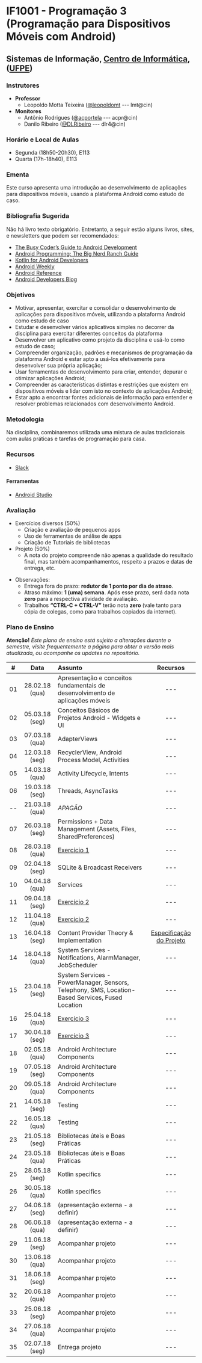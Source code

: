 # IF1001 - Programação 3 (Programação para Dispositivos Móveis com Android)

## Sistemas de Informação, [Centro de Informática](http://www.cin.ufpe.br), ([UFPE](http://www.ufpe.br))

### Instrutores

* **Professor** 
  * Leopoldo Motta Teixeira ([@leopoldomt](https://github.com/leopoldomt) --- lmt@cin)
* **Monitores** 
  * Antônio Rodrigues ([@acportela](https://github.com/acportela) --- acpr@cin)
  * Danilo Ribeiro ([@DLRibeiro](https://github.com/DLRibeiro) --- dlr4@cin)
  
### Horário e Local de Aulas

* Segunda (18h50-20h30), E113
* Quarta (17h-18h40), E113

### Ementa

Este curso apresenta uma introdução ao desenvolvimento de aplicações para dispositivos móveis, usando a plataforma Android como estudo de caso.

### Bibliografia Sugerida

Não há livro texto obrigatório. Entretanto, a seguir estão alguns livros, sites, e newsletters que podem ser recomendados:

- [The Busy Coder’s Guide to Android Development](https://commonsware.com/Android/)
- [Android Programming: The Big Nerd Ranch Guide](https://www.bignerdranch.com/books/android-programming/)
- [Kotlin for Android Developers](https://antonioleiva.com/kotlin-android-developers-book/)
- [Android Weekly](http://androidweekly.net)
- [Android Reference](http://developer.android.com)
- [Android Developers Blog](http://android-developers.blogspot.com)

### Objetivos

- Motivar, apresentar, exercitar e consolidar o desenvolvimento de aplicações para dispositivos móveis, utilizando a plataforma Android como estudo de caso
- Estudar e desenvolver vários aplicativos simples no decorrer da disciplina para exercitar diferentes conceitos da plataforma
- Desenvolver um aplicativo como projeto da disciplina e usá-lo como estudo de caso;
- Compreender organização, padrões e mecanismos de programação da plataforma Android e estar apto a usá-los efetivamente para desenvolver sua própria aplicação;
- Usar ferramentas de desenvolvimento para criar, entender, depurar e otimizar aplicações Android;
- Compreender as características distintas e restrições que existem em dispositivos móveis e lidar com isto no contexto de aplicações Android;
- Estar apto a encontrar fontes adicionais de informação para entender e resolver problemas relacionados com desenvolvimento Android.

### Metodologia

Na disciplina, combinaremos utilizada uma mistura de aulas tradicionais com aulas práticas e tarefas de programação para casa. 

### Recursos

- [Slack](http://if1001.slack.com)

#### Ferramentas

* [Android Studio](https://developer.android.com/studio/index.html)

### Avaliação

* Exercícios diversos (50%)
  * Criação e avaliação de pequenos apps
  * Uso de ferramentas de análise de apps
  * Criação de Tutoriais de bibliotecas
* Projeto (50%)
  * A nota do projeto compreende não apenas a qualidade do resultado final, mas também acompanhamentos, respeito a prazos e datas de entrega, etc. 
  
- Observações:
  - Entrega fora do prazo: **redutor de 1 ponto por dia de atraso**. 
  - Atraso máximo: **1 (uma) semana**. Após esse prazo, será dada nota **zero** para a respectiva atividade de avaliação.
  - Trabalhos **“CTRL-C + CTRL-V”** terão nota **zero** (vale tanto para cópia de colegas, como para trabalhos copiados da internet).

### Plano de Ensino

**Atenção!** 
*Este plano de ensino está sujeito a alterações durante o semestre, visite frequentemente a página para obter a versão mais atualizada, ou acompanhe os updates no repositório.*

| # | Data | Assunto | Recursos |
|:---:|:----:|:----------------------|:--------:|
| 01 | 28.02.18 (qua) | Apresentação e conceitos fundamentais de desenvolvimento de aplicações móveis | --- |
| 02 | 05.03.18 (seg) | Conceitos Básicos de Projetos Android - Widgets e UI | --- |
| 03 | 07.03.18 (qua) | AdapterViews | --- |
| 04 | 12.03.18 (seg) | RecyclerView, Android Process Model, Activities | --- |
| 05 | 14.03.18 (qua) | Activity Lifecycle, Intents | --- |
| 06 | 19.03.18 (seg) | Threads, AsyncTasks | --- |
| -- | 21.03.18 (qua) | *APAGÃO* | --- |
| 07 | 26.03.18 (seg) | Permissions + Data Management (Assets, Files, SharedPreferences) | --- |
| 08 | 28.03.18 (qua) | [Exercício 1](https://github.com/if1001/codigo-aulas/tree/master/2018-03-28) | --- |
| 09 | 02.04.18 (seg) | SQLite & Broadcast Receivers | --- |
| 10 | 04.04.18 (qua) | Services | --- |
| 11 | 09.04.18 (seg) | [Exercício 2](https://github.com/if1001/exercicio2-rss) | --- |
| 12 | 11.04.18 (qua) | [Exercício 2](https://github.com/if1001/exercicio2-rss) | --- |
| 13 | 16.04.18 (seg) | Content Provider Theory & Implementation | [Especificação do Projeto](Projeto-01.md) |
| 14 | 18.04.18 (qua) | System Services - Notifications, AlarmManager, JobScheduler | --- |
| 15 | 23.04.18 (seg) | System Services - PowerManager, Sensors, Telephony, SMS, Location-Based Services, Fused Location | --- |
| 16 | 25.04.18 (qua) | [Exercício 3](https://github.com/if1001/exercicio3-rss) | --- |
| 17 | 30.04.18 (seg) | [Exercício 3](https://github.com/if1001/exercicio3-rss) | --- |
| 18 | 02.05.18 (qua) | Android Architecture Components | --- |
| 19 | 07.05.18 (seg) | Android Architecture Components | --- |
| 20 | 09.05.18 (qua) | Android Architecture Components | --- |
| 21 | 14.05.18 (seg) | Testing | --- |
| 22 | 16.05.18 (qua) | Testing | --- |
| 23 | 21.05.18 (seg) | Bibliotecas úteis e Boas Práticas | --- |
| 24 | 23.05.18 (qua) | Bibliotecas úteis e Boas Práticas | --- |
| 25 | 28.05.18 (seg) | Kotlin specifics | --- |
| 26 | 30.05.18 (qua) | Kotlin specifics | --- |
| 27 | 04.06.18 (seg) | (apresentação externa - a definir) | --- |
| 28 | 06.06.18 (qua) | (apresentação externa - a definir) | --- |
| 29 | 11.06.18 (seg) | Acompanhar projeto | --- |
| 30 | 13.06.18 (qua) | Acompanhar projeto | --- |
| 31 | 18.06.18 (seg) | Acompanhar projeto | --- |
| 32 | 20.06.18 (qua) | Acompanhar projeto | --- |
| 33 | 25.06.18 (seg) | Acompanhar projeto | --- |
| 34 | 27.06.18 (qua) | Acompanhar projeto | --- |
| 35 | 02.07.18 (seg) | Entrega projeto | --- |


